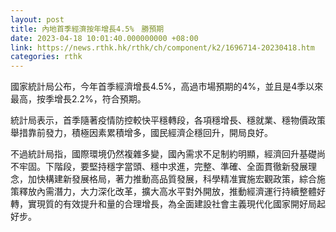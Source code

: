 ```yaml
---
layout: post
title: 內地首季經濟按年增長4.5%　勝預期
date: 2023-04-18 10:01:40.000000000 +08:00
link: https://news.rthk.hk/rthk/ch/component/k2/1696714-20230418.htm
categories: rthk
---
```


國家統計局公布，今年首季經濟增長4.5%，高過市場預期的4%，並且是4季以來最高，按季增長2.2%，符合預期。

統計局表示，首季隨著疫情防控較快平穩轉段，各項穩增長、穩就業、穩物價政策舉措靠前發力，積極因素累積增多，國民經濟企穩回升，開局良好。

不過統計局指，國際環境仍然複雜多變，國內需求不足制約明顯，經濟回升基礎尚不牢固。下階段，要堅持穩字當頭、穩中求進，完整、準確、全面貫徹新發展理念，加快構建新發展格局，著力推動高品質發展，科學精准實施宏觀政策，綜合施策釋放內需潛力，大力深化改革，擴大高水平對外開放，推動經濟運行持續整體好轉，實現質的有效提升和量的合理增長，為全面建設社會主義現代化國家開好局起好步。
